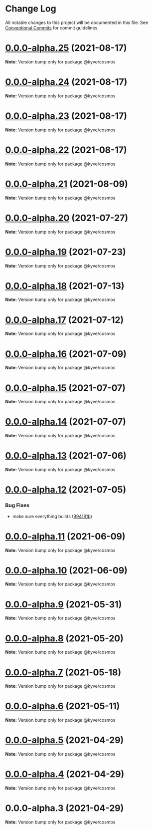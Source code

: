 # Change Log

All notable changes to this project will be documented in this file.
See [Conventional Commits](https://conventionalcommits.org) for commit guidelines.

# [0.0.0-alpha.25](https://github.com/KYVENetwork/cosmos/compare/@kyve/cosmos@0.0.0-alpha.24...@kyve/cosmos@0.0.0-alpha.25) (2021-08-17)

**Note:** Version bump only for package @kyve/cosmos





# [0.0.0-alpha.24](https://github.com/KYVENetwork/cosmos/compare/@kyve/cosmos@0.0.0-alpha.23...@kyve/cosmos@0.0.0-alpha.24) (2021-08-17)

**Note:** Version bump only for package @kyve/cosmos





# [0.0.0-alpha.23](https://github.com/KYVENetwork/cosmos/compare/@kyve/cosmos@0.0.0-alpha.22...@kyve/cosmos@0.0.0-alpha.23) (2021-08-17)

**Note:** Version bump only for package @kyve/cosmos





# [0.0.0-alpha.22](https://github.com/KYVENetwork/cosmos/compare/@kyve/cosmos@0.0.0-alpha.21...@kyve/cosmos@0.0.0-alpha.22) (2021-08-17)

**Note:** Version bump only for package @kyve/cosmos





# [0.0.0-alpha.21](https://github.com/KYVENetwork/cosmos/compare/@kyve/cosmos@0.0.0-alpha.20...@kyve/cosmos@0.0.0-alpha.21) (2021-08-09)

**Note:** Version bump only for package @kyve/cosmos





# [0.0.0-alpha.20](https://github.com/KYVENetwork/cosmos/compare/@kyve/cosmos@0.0.0-alpha.19...@kyve/cosmos@0.0.0-alpha.20) (2021-07-27)

**Note:** Version bump only for package @kyve/cosmos





# [0.0.0-alpha.19](https://github.com/KYVENetwork/cosmos/compare/@kyve/cosmos@0.0.0-alpha.18...@kyve/cosmos@0.0.0-alpha.19) (2021-07-23)

**Note:** Version bump only for package @kyve/cosmos





# [0.0.0-alpha.18](https://github.com/KYVENetwork/cosmos/compare/@kyve/cosmos@0.0.0-alpha.17...@kyve/cosmos@0.0.0-alpha.18) (2021-07-13)

**Note:** Version bump only for package @kyve/cosmos





# [0.0.0-alpha.17](https://github.com/KYVENetwork/cosmos/compare/@kyve/cosmos@0.0.0-alpha.16...@kyve/cosmos@0.0.0-alpha.17) (2021-07-12)

**Note:** Version bump only for package @kyve/cosmos





# [0.0.0-alpha.16](https://github.com/KYVENetwork/cosmos/compare/@kyve/cosmos@0.0.0-alpha.15...@kyve/cosmos@0.0.0-alpha.16) (2021-07-09)

**Note:** Version bump only for package @kyve/cosmos





# [0.0.0-alpha.15](https://github.com/KYVENetwork/cosmos/compare/@kyve/cosmos@0.0.0-alpha.14...@kyve/cosmos@0.0.0-alpha.15) (2021-07-07)

**Note:** Version bump only for package @kyve/cosmos





# [0.0.0-alpha.14](https://github.com/KYVENetwork/cosmos/compare/@kyve/cosmos@0.0.0-alpha.13...@kyve/cosmos@0.0.0-alpha.14) (2021-07-07)

**Note:** Version bump only for package @kyve/cosmos





# [0.0.0-alpha.13](https://github.com/KYVENetwork/cosmos/compare/@kyve/cosmos@0.0.0-alpha.12...@kyve/cosmos@0.0.0-alpha.13) (2021-07-06)

**Note:** Version bump only for package @kyve/cosmos





# [0.0.0-alpha.12](https://github.com/KYVENetwork/cosmos/compare/@kyve/cosmos@0.0.0-alpha.11...@kyve/cosmos@0.0.0-alpha.12) (2021-07-05)


### Bug Fixes

* make sure everything builds ([994181b](https://github.com/KYVENetwork/cosmos/commit/994181bbbc4b242c59545b29f7234f8bc0b822e4))





# [0.0.0-alpha.11](https://github.com/KYVENetwork/cosmos/compare/@kyve/cosmos@0.0.0-alpha.10...@kyve/cosmos@0.0.0-alpha.11) (2021-06-09)

**Note:** Version bump only for package @kyve/cosmos





# [0.0.0-alpha.10](https://github.com/KYVENetwork/cosmos/compare/@kyve/cosmos@0.0.0-alpha.9...@kyve/cosmos@0.0.0-alpha.10) (2021-06-09)

**Note:** Version bump only for package @kyve/cosmos





# [0.0.0-alpha.9](https://github.com/KYVENetwork/cosmos/compare/@kyve/cosmos@0.0.0-alpha.8...@kyve/cosmos@0.0.0-alpha.9) (2021-05-31)

**Note:** Version bump only for package @kyve/cosmos





# [0.0.0-alpha.8](https://github.com/KYVENetwork/cosmos/compare/@kyve/cosmos@0.0.0-alpha.7...@kyve/cosmos@0.0.0-alpha.8) (2021-05-20)

**Note:** Version bump only for package @kyve/cosmos





# [0.0.0-alpha.7](https://github.com/KYVENetwork/cosmos/compare/@kyve/cosmos@0.0.0-alpha.6...@kyve/cosmos@0.0.0-alpha.7) (2021-05-18)

**Note:** Version bump only for package @kyve/cosmos





# [0.0.0-alpha.6](https://github.com/KYVENetwork/cosmos/compare/@kyve/cosmos@0.0.0-alpha.5...@kyve/cosmos@0.0.0-alpha.6) (2021-05-11)

**Note:** Version bump only for package @kyve/cosmos





# [0.0.0-alpha.5](https://github.com/KYVENetwork/cosmos/compare/@kyve/cosmos@0.0.0-alpha.4...@kyve/cosmos@0.0.0-alpha.5) (2021-04-29)

**Note:** Version bump only for package @kyve/cosmos

# [0.0.0-alpha.4](https://github.com/KYVENetwork/cosmos/compare/@kyve/cosmos@0.0.0-alpha.3...@kyve/cosmos@0.0.0-alpha.4) (2021-04-29)

**Note:** Version bump only for package @kyve/cosmos

# 0.0.0-alpha.3 (2021-04-29)

**Note:** Version bump only for package @kyve/cosmos
